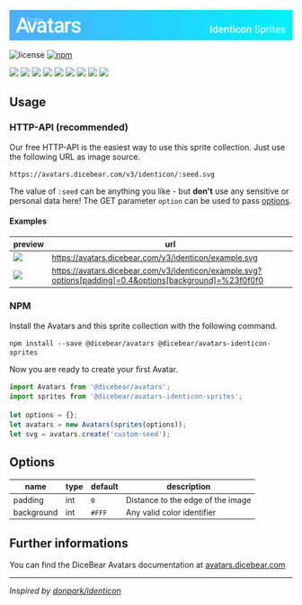 ![DiceBear Avatars - Identicon Sprite Collection](./banner.svg)

![license](https://img.shields.io/github/license/dicebear/avatars-identicon-sprites.svg)
[![npm](https://img.shields.io/npm/v/@dicebear/avatars-identicon-sprites.svg)](https://www.npmjs.com/package/@dicebear/avatars-identicon-sprites)

<p>
    <img src="https://avatars.dicebear.com/v3/identicon/1.svg" width="60" />
    <img src="https://avatars.dicebear.com/v3/identicon/2.svg" width="60" />
    <img src="https://avatars.dicebear.com/v3/identicon/3.svg" width="60" />
    <img src="https://avatars.dicebear.com/v3/identicon/4.svg" width="60" />
    <img src="https://avatars.dicebear.com/v3/identicon/5.svg" width="60" />
    <img src="https://avatars.dicebear.com/v3/identicon/6.svg" width="60" />
    <img src="https://avatars.dicebear.com/v3/identicon/7.svg" width="60" />
    <img src="https://avatars.dicebear.com/v3/identicon/8.svg" width="60" />
    <img src="https://avatars.dicebear.com/v3/identicon/9.svg" width="60" />
</p>

## Usage

### HTTP-API (recommended)

Our free HTTP-API is the easiest way to use this sprite collection. Just use the following URL as image source.

    https://avatars.dicebear.com/v3/identicon/:seed.svg

The value of `:seed` can be anything you like - but **don't** use any sensitive or personal data here! The GET parameter
`option` can be used to pass [options](#options).

#### Examples

| preview                                                                                                                           | url                                                                                                      |
| --------------------------------------------------------------------------------------------------------------------------------- | -------------------------------------------------------------------------------------------------------- |
| <img src="https://avatars.dicebear.com/v3/identicon/example.svg" width="60" />                                                    | https://avatars.dicebear.com/v3/identicon/example.svg                                                    |
| <img src="https://avatars.dicebear.com/v3/identicon/example.svg?options[padding]=0.4&options[background]=%23f0f0f0" width="60" /> | https://avatars.dicebear.com/v3/identicon/example.svg?options[padding]=0.4&options[background]=%23f0f0f0 |

### NPM

Install the Avatars and this sprite collection with the following command.

    npm install --save @dicebear/avatars @dicebear/avatars-identicon-sprites

Now you are ready to create your first Avatar.

```js
import Avatars from '@dicebear/avatars';
import sprites from '@dicebear/avatars-identicon-sprites';

let options = {};
let avatars = new Avatars(sprites(options));
let svg = avatars.create('custom-seed');
```

## Options

| name       | type | default | description                       |
| ---------- | ---- | ------- | --------------------------------- |
| padding    | int  | `0`     | Distance to the edge of the image |
| background | int  | `#FFF`  | Any valid color identifier        |

## Further informations

You can find the DiceBear Avatars documentation at [avatars.dicebear.com](https://avatars.dicebear.com)

---

_Inspired by [donpark/identicon](https://github.com/donpark/identicon)_
